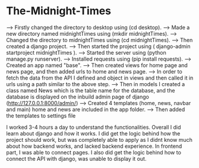 # The-Midnight-Times

--> Firstly changed the directory to desktop using (cd desktop).
--> Made a new directory named midnightTimes using (mkdir midnightTimes).
--> Changed the directory to midnightTimes using (cd midnightTimes).
--> Then created a django project.
--> Then started the project using ( django-admin startproject midnightTimes ).
--> Started the server using (python manage.py runserver).
--> Installed requests using (pip install requests).
--> Created an app named "base".
--> Then created views for home page and news page, and then added urls to home and news page.
--> In order to fetch the data from the API I defined and object in views and then called it in urls using a path similar to the above step.
--> Then in models I created a class named News which is the table name for the database, and the database is displayed on the inbuild admin page of django (http://127.0.0.1:8000/admin/)
--> Created 4 templates (home, news, navbar and main) home and news are included in the app folder.
--> Then added the templates to settings file 


I worked 3-4 hours a day to understand the functionalities.
Overall I did learn about django and how it works.
I did get the logic behind how the project should work, but was completely able to apply as I didnt know much about how backend works, and lacked backend experience. In frontend part, I was able to connect pages.
I also did get the logic behind how to connect the API with django, was unable to display it out.
